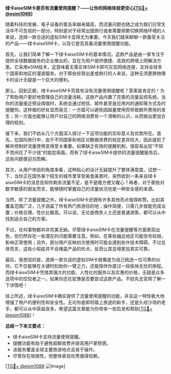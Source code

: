 **绿卡aiseSIM卡是否有流量使用提醒？——让你的网络体验更安心[[TG💪+ @esim1088](https://t.me/s/esim1088)]**

随着科技的发展，电子设备的普及率越来越高，而流量问题也随之成为我们日常生活中不可忽视的一部分。特别是对于经常出国旅行或者需要频繁切换网络环境的人来说，选择一款合适的虚拟SIM卡显得尤为重要。今天我们就来聊聊一款备受关注的产品——绿卡aiseSIM卡，以及它是否具备流量使用提醒功能。

首先，让我们简单了解一下绿卡aiseSIM卡的基本情况。这款产品是由一家专注于提供全球数据服务的企业推出的，旨在为用户提供便捷、高效的跨境上网解决方案。它采用eSIM技术，这意味着无需实体SIM卡即可实现网络连接，支持全球多个国家和地区的漫游服务。对于那些经常出差或旅行的人来说，这种无须更换物理卡的设计无疑是一个巨大的便利。

那么，回到正题，绿卡aiseSIM卡究竟有没有流量使用提醒呢？答案是肯定的！为了帮助用户更好地管理自己的流量消耗，这款产品内置了完善的流量监控系统。当你的流量接近预设阈值时，系统会通过短信、邮件甚至是应用内的通知等方式及时提醒你。这样做的好处显而易见：一方面可以避免因超量使用而导致额外费用的发生；另一方面也能够让用户对自己的网络消费有一个清晰的认识，从而做出更加合理的规划。

接下来，我们不妨从几个方面深入探讨一下这项功能的实际意义及优势所在。首先，在国际旅行中，由于不同国家和地区对数据资费的规定差异较大，因此提前了解并控制好流量使用变得至关重要。如果缺乏有效的提醒机制，很容易出现“不知不觉间花了不少钱”的尴尬局面。而有了绿卡aiseSIM卡提供的流量提醒服务后，这些问题便迎刃而解。

其次，从用户体验的角度来看，这种贴心的设计无疑提升了整体满意度。试想一下，当你正在国外某个陌生的城市里享受美食美景时，突然收到一条来自绿卡aiseSIM卡的消息告知你剩余流量不足，是不是既方便又暖心？再者，对于那些对数字敏感的朋友而言，能够随时掌握自己的流量状况也是一种安全感的来源。

当然，除了流量提醒之外，绿卡aiseSIM卡还拥有许多其他亮点值得称赞。比如其覆盖范围广泛，几乎涵盖了所有热门旅游目的地；操作简便，只需几步就能完成设置；价格合理，性价比极高。可以说，无论是商务人士还是普通游客，都可以从中找到适合自己的方案。

不过，任何事物都并非完美无缺。尽管绿卡aiseSIM卡在流量提醒等方面表现出色，但仍然存在一些潜在的问题需要注意。例如，在某些偏远地区可能信号较弱，影响正常使用；另外，部分用户反映初次使用时可能会遇到些许技术障碍。不过总体而言，这些小瑕疵并不会掩盖产品的优点，反而让其显得更加真实可靠。

最后，我想说的是，选择一款合适的虚拟SIM卡就像是为自己挑选一位可靠的伙伴。它不仅能够在关键时刻助你一臂之力，还能陪伴你度过一段愉快无忧的旅程。而绿卡aiseSIM卡凭借其强大的功能、人性化的服务以及实惠的价格，无疑是众多选项中的佼佼者之一。如果你还在犹豫是否要尝试这款产品，不妨先去官网了解一下详情吧！

综上所述，绿卡aiseSIM卡确实提供了流量使用提醒的功能，并且这一特性极大地增强了用户的便利性和安全性。无论你是即将踏上旅途的新手，还是久经沙场的老手，都可以从中获益良多。希望这篇文章能为你带来一些启发和帮助[[TG💪+ @esim1088](https://t.me/s/esim1088)]！

**总结一下本文要点：**
- 绿卡aiseSIM卡支持流量使用提醒。
- 提醒功能有助于避免超额收费并提高用户掌控感。
- 该服务覆盖全球主要旅游地点且易于操作。
- 尽管存在局限性，但整体表现优秀值得信赖。

[[TG💪+ @esim1088](https://t.me/s/esim1088) ![Image](https://i.postimg.cc/4NQfJmqS/Snipaste-2025-05-13-00-14-12.png)]